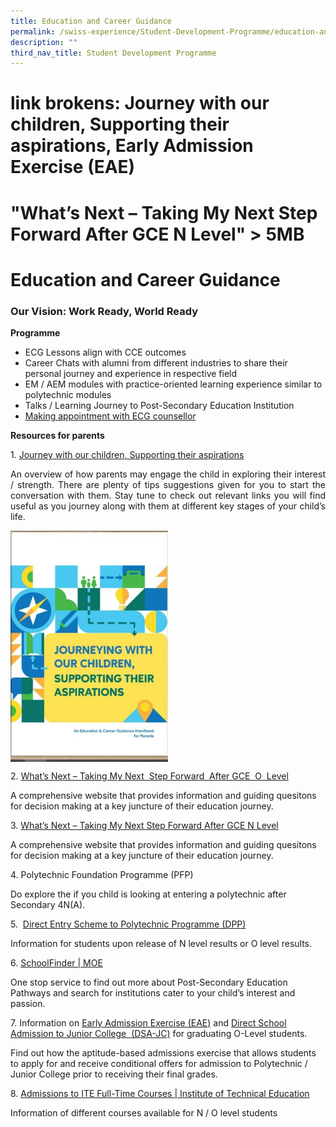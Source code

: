 ```yaml
---
title: Education and Career Guidance
permalink: /swiss-experience/Student-Development-Programme/education-and-career-guidance/
description: ""
third_nav_title: Student Development Programme
---
```

# link brokens: Journey with our children, Supporting their aspirations, Early Admission Exercise (EAE)

# "What’s Next – Taking My Next Step Forward After GCE N Level" > 5MB

# Education and Career Guidance

### **Our Vision: Work Ready, World Ready**

**Programme**

*   ECG Lessons align with CCE outcomes
*   Career Chats with alumni from different industries to share their personal journey and experience in respective field
*   EM / AEM modules with practice-oriented learning experience similar to polytechnic modules
*   Talks / Learning Journey to Post-Secondary Education Institution
*   [Making appointment with ECG counsellor](https://go.gov.sg/m09vgk)

**Resources for parents**

1\.  [Journey with our children, Supporting their aspirations](https://www.moe.gov.sg/microsites/ecg-parent-guide/index.html)

<p style="text-align: justify;">An overview of how parents may engage the child in exploring their interest / strength. There are plenty of tips suggestions given for you to start the conversation with them. Stay tune to check out relevant links you will find useful as you journey along with them at different key stages of your child’s life.</p>

<img src="/images/Swiss%20Experience/Journey-with-our-children-supporting-their-aspirations-e1639374336999.jpg" style="width:50%;float:left"><br clear="left">

2\. [What’s Next – Taking My Next  Step Forward  After GCE  O  Level](/files/Swiss%20Experience/2022_Whats-Next-O-Level-2.pdf)

A comprehensive website that provides information and guiding quesitons for decision making at a key juncture of their education journey. 

3\. [What’s Next – Taking My Next Step Forward After GCE N Level](https://swisscottagesec.moe.edu.sg/wp-content/uploads/2022/11/2022_Whats-Next-N-Level-1.pdf)

A comprehensive website that provides information and guiding quesitons for decision making at a key juncture of their education journey. 

4\. Polytechnic Foundation Programme (PFP)

Do explore the if you child is looking at entering a polytechnic after Secondary 4N(A).

5\.  [Direct Entry Scheme to Polytechnic Programme (DPP)](https://www.ite.edu.sg/admissions/full-time-courses/higher-nitec-dpp) 

Information for students upon release of N level results or O level results.

6\. [SchoolFinder | MOE](https://www.moe.gov.sg/schoolfinder/?journey=Post%20secondary-JC%20school)

One stop service to find out more about Post-Secondary Education Pathways and search for institutions cater to your child’s interest and passion. 

7\. Information on [Early Admission Exercise (EAE)](https://eae.polytechnic.edu.sg/) and [Direct School Admission to Junior College  (DSA-JC)](https://www.moe.gov.sg/post-secondary/admissions/dsa) for graduating O-Level students.

Find out how the aptitude-based admissions exercise that allows students to apply for and receive conditional offers for admission to Polytechnic / Junior College prior to receiving their final grades.

8\. [Admissions to ITE Full-Time Courses | Institute of Technical Education](https://www.ite.edu.sg/admissions/full-time-courses)

Information of different courses available for N / O level students